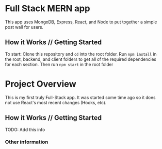 # Full Stack MERN app

This app uses MongoDB, Express, React, and Node to put together a simple post wall for users.

## How it Works // Getting Started

To start: Clone this repository and `cd` into the root folder. Run `npm install` in the root, backend, and client folders to get all of the required dependencies for each section. Then run `npm start` in the root folder

# Project Overview

This is my first truly Full-Stack app. It was started some time ago so it does not use React's most recent changes (Hooks, etc).

## How it Works // Getting Started

TODO: Add this info

### Other information
